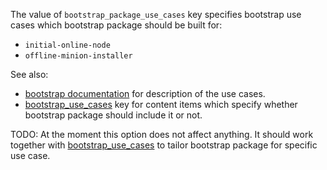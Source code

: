
The value of `bootstrap_package_use_cases` key specifies bootstrap
use cases which bootstrap package should be built for:
*   `initial-online-node`
*   `offline-minion-installer`

See also:
*   [bootstrap documentation][1] for description of the use cases.
*   [bootstrap_use_cases][2] key for content items which specify
    whether bootstrap package should include it or not.

TODO: At the moment this option does not affect anything.
It should work together with [bootstrap_use_cases][2] to tailor bootstrap
package for specific use case.

[1]: docs/bootstrap/readme.md
[2]: docs/pillars/common/system_resources/_id/bootstrap_use_cases.md

